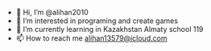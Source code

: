- 👋 Hi, I’m @alihan2010
- 👀 I’m interested in programing and create games
- 🌱 I’m currently learning in Kazakhstan Almaty school 119
- 📫 How to reach me alihan13579@icloud.com

<!---
alihan2010/alihan2010 is a ✨ special ✨ repository because its `README.md` (this file) appears on your GitHub profile.
You can click the Preview link to take a look at your changes.
--->
